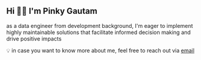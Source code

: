 ## Hi 👋🏻 I'm Pinky Gautam

as a data engineer from development background, I'm eager to implement highly maintainable solutions that facilitate informed decision making and drive positive impacts

💡 in case you want to know more about me, feel free to reach out via [email](mailto:pinky.gtm@outlook.com)
